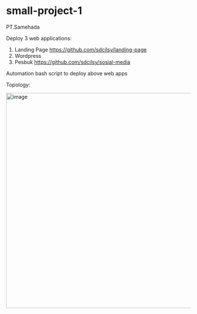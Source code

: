 # small-project-1

PT.Samehada

Deploy 3 web applications:
1. Landing Page https://github.com/sdcilsy/landing-page
2. Wordpress
3. Pesbuk https://github.com/sdcilsy/sosial-media

Automation bash script to deploy above web apps

Topology:

<img width="589" alt="image" src="https://user-images.githubusercontent.com/37614241/175919003-613db3ea-9f27-452f-b87f-543aea8b012f.png">


